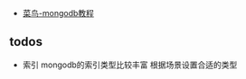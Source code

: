 
- [菜鸟-mongodb教程](https://www.runoob.com/mongodb/mongodb-delete-collection.html)
## todos

- 索引
    mongodb的索引类型比较丰富 根据场景设置合适的类型